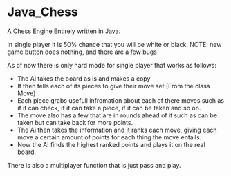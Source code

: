 # Java_Chess
A Chess Engine Entirely written in Java.

In single player it is 50% chance that you will be white or black.
NOTE: new game button does nothing, and there are a few bugs

As of now there is only hard mode for single player that works as follows:

- The Ai takes the board as is and makes a copy
- It then tells each of its pieces to give their move set (From the class Move)
- Each piece grabs usefull infromation about each of there moves such as if it can check, if it can take a piece, if it can be taken and so on.
- The move also has a few that are in rounds ahead of it such as can be taken but can take back for more points.
- The Ai then takes the information and it ranks each move, giving each move a certain amount of points for each thing the move entails.
- Now the Ai finds the highest ranked points and plays it on the real board.

There is also a multiplayer function that is just pass and play.

